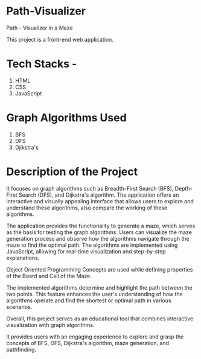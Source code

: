 # Path-Visualizer
Path - Visualizer in a Maze

This project is a front-end web application.

# Tech Stacks -
1. HTML
2. CSS
3. JavaScript

# Graph Algorithms Used
1. BFS
2. DFS
3. Djikstra's


# Description of the Project   
It focuses on graph algorithms such as Breadth-First Search (BFS), Depth-First Search (DFS), and Dijkstra's algorithm. The application offers an interactive and visually appealing interface that allows users to explore and understand these algorithms, also compare the working of these algorithms.

The application provides the functionality to generate a maze, which serves as the basis for testing the graph algorithms. Users can visualize the maze generation process and observe how the algorithms navigate through the maze to find the optimal path. The algorithms are implemented using JavaScript, allowing for real-time visualization and step-by-step explanations.

Object Oriented Programming Concepts are used while defining properties of the Board and Cell of the Maze.

The implemented algorithms determine and highlight the path between the two points. This feature enhances the user's understanding of how the algorithms operate and find the shortest or optimal path in various scenarios.

Overall, this project serves as an educational tool that combines interactive visualization with graph algorithms. 

It provides users with an engaging experience to explore and grasp the concepts of BFS, DFS, Dijkstra's algorithm, maze generation, and pathfinding.
